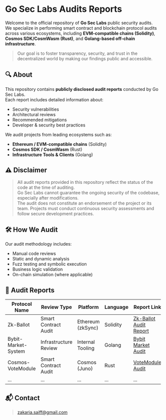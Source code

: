 # Go Sec Labs Audits Reports 
Welcome to the official repository of **Go Sec Labs** public security audits.  
We specialize in performing smart contract and blockchain protocol audits across various ecosystems, including **EVM-compatible chains (Solidity)**, **Cosmos SDK/CosmWasm (Rust)**, and **Golang-based off-chain infrastructure**.

> Our goal is to foster transparency, security, and trust in the decentralized world by making our findings public and accessible.


## 🔍 About

This repository contains **publicly disclosed audit reports** conducted by Go Sec Labs.  
Each report includes detailed information about:
- Security vulnerabilities
- Architectural reviews
- Recommended mitigations
- Developer & security best practices

We audit projects from leading ecosystems such as:
- **Ethereum / EVM-compatible chains** (Solidity)
- **Cosmos SDK / CosmWasm** (Rust)
- **Infrastructure Tools & Clients** (Golang)

## ⚠️ Disclaimer

> All audit reports provided in this repository reflect the status of the code at the time of auditing.  
> Go Sec Labs cannot guarantee the ongoing security of the codebase, especially after modifications.  
> The audit does not constitute an endorsement of the project or its team. Projects must conduct continuous security assessments and follow secure development practices.

## 🛠️ How We Audit

Our audit methodology includes:
- Manual code reviews
- Static and dynamic analysis
- Fuzz testing and symbolic execution
- Business logic validation
- On-chain simulation (where applicable)

## 📄 Audit Reports

| Protocol Name       | Review Type           | Platform            | Language | Report Link                                           | Date       | Notes                         |
|---------------------|------------------------|----------------------|----------|--------------------------------------------------------|------------|-------------------------------|
| Zk-Ballot           | Smart Contract Audit   | Ethereum (zkSync)    | Solidity | [Zk-Ballot Audit Report](reports/ZkBallot_Audit.pdf)   | 2025-05-02 | Focused on zk-SNARK backend   |
| Bybit-Market-System | Infrastructure Review  | Internal Tooling     | Golang   | [Bybit Market Audit](reports/BybitAudit.pdf)           | 2025-04-20 | Market and fill module audit  |
| Cosmos-VoteModule   | Smart Contract Audit   | Cosmos (Juno)        | Rust     | [VoteModule Audit](reports/CosmosVote_Audit.pdf)       | 2025-04-12 | CosmWasm-based voting logic   |
| ...                 | ...                    | ...                  | ...      | ...                                                    | ...        | ...                           |



## 📬 Contact
> zakaria.saiff@gmail.com

